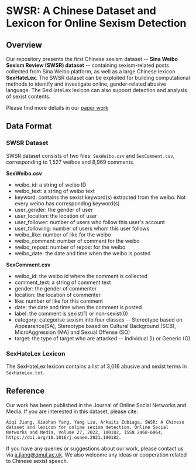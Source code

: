 # SWSR: A Chinese Dataset and Lexicon for Online Sexism Detection

## Overview

Our repository presents the first Chinese sexism dataset -- **Sina Weibo Sexism Review (SWSR) dataset** -- containing sexism-related posts collected from Sina Weibo platform, as well as a large Chinese lexicon **SexHateLex**. The SWSR dataset can be exploited for building computational methods to identify and investigate online, gender-related abusive language. The SexHateLex lexicon can also support detection and analysis of sexist contents.

Please find more details in our [paper work](https://www.sciencedirect.com/science/article/abs/pii/S2468696421000604)

## Data Format

### SWSR Dataset

SWSR dataset consists of two files:  `SexWeibo.csv` and `SexComment.csv`, corresponding to 1,527 weibos and 8,969 comments.

**SexWeibo.csv**

* weibo_id: a string of weibo ID
* weibo_text: a string of weibo text
* keyword: contains  the  sexist  keyword(s)  extracted  from  the weibo. Not every weibo has corresponding keyword(s) 
* user_gender: the gender of user
* user_location: the location of user
* user_follower: number of users who follow this user's account
* user_following: number of users whom this user follows
* weibo_like: number of like for the weibo
* weibo_comment: number of comment for the weibo
* weibo_repost: number of repost for the weibo
* weibo_date: the date and time when the weibo is posted
                

**SexComment.csv**

* weibo_id: the weibo id where the comment is collected
* comment_text: a string of comment text 
* gender: the gender of commenter
* location: the location of commenter
* like: number of like for this comment
* date: the date and time when the comment is posted
* label: the comment is sexist(1) or non-sexist(0)
* category: categorise sexism into four classes -- Stereotype based on Appearance(SA), Stereotype based on Cultural Background (SCB), MicroAggression (MA) and Sexual Offense (SO)
* target:  the type of target who are attacked -- Individual (I) or Generic (G)

### SexHateLex Lexicon

The SexHateLex lexicon contains a list of 3,016 abusive and sexist terms in `SexHateLex.txt`.

## Reference

Our work has been published in the Journal of Online Social Networks and Media. If you are interested in this dataset, please cite: 

```
Aiqi Jiang, Xiaohan Yang, Yang Liu, Arkaitz Zubiaga, SWSR: A Chinese dataset and lexicon for online sexism detection, Online Social Networks and Media, Volume 27, 2022, 100182, ISSN 2468-6964, https://doi.org/10.1016/j.osnem.2021.100182.
```

If you have any queries or suggestions about our work, please contact us via a.jiang@qmul.ac.uk. We also welcome any ideas or cooperation related to Chinese sexist speech.
   


